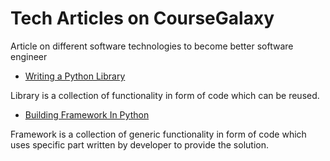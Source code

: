 # Tech Articles on CourseGalaxy
Article on different software technologies to become better software engineer

* [Writing a Python Library](http://coursegalaxy.com/python/writing-library.html)

Library is a collection of functionality in form of code which can be reused.

* [Building Framework In Python](http://coursegalaxy.com/python/framework.html)

Framework is a collection of generic functionality in form of code which uses specific part written by developer to provide the solution.

